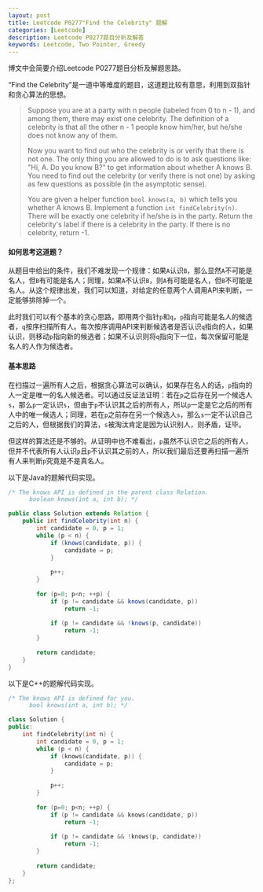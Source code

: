 ```yaml
---
layout: post
title: Leetcode P0277"Find the Celebrity" 题解
categories: [Leetcode]
description: Leetcode P0277题目分析及解答
keywords: Leetcode, Two Pointer, Greedy
---
```


博文中会简要介绍Leetcode P0277题目分析及解题思路。

“Find the Celebrity”是一道中等难度的题目，这道题比较有意思，利用到双指针和贪心算法的思想。

> Suppose you are at a party with n people (labeled from 0 to n - 1), and among them, there may exist one celebrity. The definition of a celebrity is that all the other n - 1 people know him/her, but he/she does not know any of them.
> 
> Now you want to find out who the celebrity is or verify that there is not one. The only thing you are allowed to do is to ask questions like: "Hi, A. Do you know B?" to get information about whether A knows B. You need to find out the celebrity (or verify there is not one) by asking as few questions as possible (in the asymptotic sense).
> 
> You are given a helper function `bool knows(a, b)` which tells you whether A knows B. Implement a function `int findCelebrity(n)`. There will be exactly one celebrity if he/she is in the party. Return the celebrity's label if there is a celebrity in the party. If there is no celebrity, return -1.

#### 如何思考这道题？

从题目中给出的条件，我们不难发现一个规律：如果`A`认识`B`，那么显然`A`不可能是名人，但`B`有可能是名人；同理，如果`A`不认识`B`，则`A`有可能是名人，但`B`不可能是名人。从这个规律出发，我们可以知道，对给定的任意两个人调用API来判断，一定能够排除掉一个。

此时我们可以有个基本的贪心思路，即用两个指针`p`和`q`，`p`指向可能是名人的候选者，`q`按序扫描所有人。每次按序调用API来判断候选者是否认识`q`指向的人，如果认识，则移动`p`指向新的候选者；如果不认识则将`q`指向下一位，每次保留可能是名人的人作为候选者。

#### 基本思路

在扫描过一遍所有人之后，根据贪心算法可以确认，如果存在名人的话，`p`指向的人一定是唯一的名人候选者。可以通过反证法证明：若在`p`之后存在另一个候选人`s`，那么`p`一定认识`s`，但由于`p`不认识其之后的所有人，所以`p`一定是它之后的所有人中的唯一候选人；同理，若在`p`之前存在另一个候选人`s`，那么`s`一定不认识自己之后的人，但根据我们的算法，`s`被淘汰肯定是因为认识别人，则矛盾，证毕。

但这样的算法还是不够的。从证明中也不难看出，`p`虽然不认识它之后的所有人，但并不代表所有人认识`p`且`p`不认识其之前的人，所以我们最后还要再扫描一遍所有人来判断`p`究竟是不是真名人。

以下是Java的题解代码实现。
```java
/* The knows API is defined in the parent class Relation.
      boolean knows(int a, int b); */

public class Solution extends Relation {
    public int findCelebrity(int n) {
        int candidate = 0, p = 1;
        while (p < n) {
            if (knows(candidate, p)) {
                candidate = p;
            }
            
            p++;
        }
        
        for (p=0; p<n; ++p) {
            if (p != candidate && knows(candidate, p))
                return -1;
            
            if (p != candidate && !knows(p, candidate))
                return -1;
        }
        
        return candidate;
    }
}
```

以下是C++的题解代码实现。
```cpp
/* The knows API is defined for you.
      bool knows(int a, int b); */

class Solution {
public:
    int findCelebrity(int n) {
        int candidate = 0, p = 1;
        while (p < n) {
            if (knows(candidate, p)) {
                candidate = p;
            }
            
            p++;
        }
        
        for (p=0; p<n; ++p) {
            if (p != candidate && knows(candidate, p))
                return -1;
            
            if (p != candidate && !knows(p, candidate))
                return -1;
        }
        
        return candidate;
    }
};
```